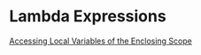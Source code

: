 # Lambda Expressions

[Accessing Local Variables of the Enclosing Scope](https://docs.oracle.com/javase/tutorial/java/javaOO/lambdaexpressions.html#accessing-local-variables)